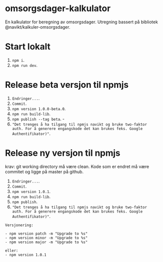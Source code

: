# omsorgsdager-kalkulator

En kalkulator for beregning av omsorgsdager. Utregning bassert på bibliotek @navikt/kalkuler-omsorgsdager.

# Start lokalt

1. `npm i`.
2. `npm run dev`.

# Release beta versjon til npmjs

1. `Endringer...`.
2. `Commit`.
3. `npm version 1.0.0-beta.0`.
4. `npm run build-lib`.
5. `npm publish --tag beta`. -
6. `"Det trenges å ha tilgang til npmjs navikt og bruke two-faktor auth. For å generere engangskode det kan brukes feks. Google Authentifikator)"`.

# Release ny versjon til npmjs

krav: git working directory må være clean. Kode som er endret må være commitet og ligge på master på github.

1. `Endringer...`.
2. `Commit`.
3. `npm version 1.0.1`.
4. `npm run build-lib`.
5. `npm publish`.
6. `"Det trenges å ha tilgang til npmjs navikt og bruke two-faktor auth. For å generere engangskode det kan brukes feks. Google Authentifikator)"`.

```
Versjonering:

- npm version patch -m "Upgrade to %s"
- npm version minor -m "Upgrade to %s"
- npm version major -m "Upgrade to %s"

eller:
- npm version 1.0.1

```
